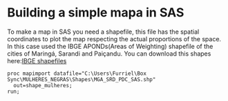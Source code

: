 # Building a simple mapa in SAS

To make a map in SAS you need a shapefile, this file has the spatial coordinates to plot the map respecting the actual proportions of the space. 
In this case used the IBGE APONDs(Areas of Weighting) shapefile of the cities of Maringá, Sarandi and Paiçandu. You can download this shapes here:[IBGE shapefiles](https://downloads.ibge.gov.br/downloads_geociencias.htm)

```sas
proc mapimport datafile="C:\Users\Furriel\Box Sync\MULHERES_NEGRAS\Shapes\MGA_SRD_PDC_SAS.shp"
  out=shape_mulheres;
run;

```
